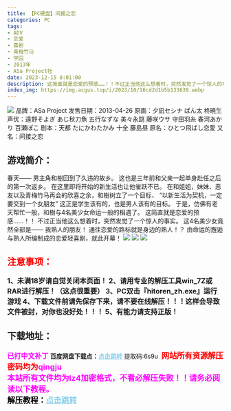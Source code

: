 ```yaml
---
title: 【PC硬盘】间接之恋
categories: PC
tags:
- ADV
- 恋爱
- 喜剧
- 青梅竹马
- 学园
- 2013年
- ASa Project社
date: 2023-12-15 8:01:00
description: 这简直就是恋爱的预感……！！不过正当他这么想着时，突然发觉了一个惊人的事实。这4名美少女竟然全部是——我熟人的朋友！通往恋爱的路标就是身边的熟人！？由命运的邂逅与熟人所编制成的恋爱轻喜剧，就此开幕！
index_img: https://img.acgus.top/i/2023/10/16cd2d1b5b133639.webp
---
```

![](https://img.acgus.top/i/2023/10/16cd2d1b5b133639.webp)
品牌：ASa Project
发售日期：2013-04-26
原画：夕凪セシナ ぱん太 柊暁生
声优：遠野そよぎ あじ秋刀魚 五行なずな 美々永跳 藤咲ウサ 守田羽糸 春河あかり 百瀬ぽこ
剧本：天都 たにかわたかみ 十全 藤島昼
原名：ひとつ飛ばし恋愛
又名：间接之恋

## 游戏简介：
春天——
男主角和樹回到了久违的故乡。
这也是三年前和父亲一起单身赴任之后的第一次返乡。
在这里即将开始的新生活也让他雀跃不已。
在和姐姐，妹妹、恶友以及青梅竹马再会的欣喜之余，和樹树立了一个目标、
“以新生活为契机，一定要交到一个女朋友”
这正是学生该有的，也是男人该有的目标。
于是，仿佛有老天帮忙一般，和樹与4名美少女命运一般的相遇了。
这简直就是恋爱的预感……！！
不过正当他这么想着时，突然发觉了一个惊人的事实。
这4名美少女竟然全部是——
我熟人的朋友！
通往恋爱的路标就是身边的熟人！？
由命运的邂逅与熟人所编制成的恋爱轻喜剧，就此开幕！
![](https://img.acgus.top/i/2023/10/ad2830f5b9133651.webp)
![](https://img.acgus.top/i/2023/10/44de1d0c83133647.webp)
![](https://img.acgus.top/i/2023/10/3f402e122d133643.webp)






## <font color=#FF0000 >注意事项：</font>
<font size=3><b>1、未满18岁请自觉关闭本页面！
2、请用专业的解压工具win_7Z或RAR进行解压！（这点很重要）
3、PC双击『hitoren_zh.exe』运行游戏
4、下载文件前请先保存下来，请不要在线解压！！！这样会导致文件被封，对你也没好处！！！
5、有能力请支持正版！</b></font>

## 下载地址：
<font color=#FF00FF size=3><b>已打中文补丁</b></font>
<b>百度网盘下载点：</b><a href="https://pan.baidu.com/s/11z2lJ5fKzSu-z6CN8odmcg?pwd=6s9u" style="color: #87CEEB;"><b>点击跳转</b></a> 提取码:6s9u
<a style="padding: 0" href="https://post.qingju.org/AD/"><img style="max-width:100%" src="https://img.acgus.top/i/2024/07/478f689b8021d8d499ab43d21acf137a.gif" alt=""></a>
<b><font color=#FF0000 size=4>网站所有资源解压密码均为</b></font><b><font color=#FF00FF size=4>qingju</font><font color=#FF0000 ></font></b><br><b><font color=#FF00FF size=4>本站所有文件均为lz4加密格式，不看必解压失败！！请务必阅读以下教程。</b></font><br><b><font color=#000 size=4>解压教程：</b><a href="https://post.qingju.org/tutorial/000/" style="color: #87CEEB;"><b>点击跳转</b></a>
